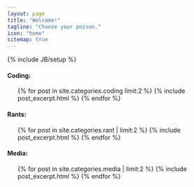 ```yaml
---
layout: page
title: "Welcome!"
tagline: "Choose your poison."
icon: "home"
sitemap: true
---
```

{% include JB/setup %}


#### Coding:
<ul class="posts">
    {% for post in site.categories.coding limit:2 %}
        {% include post_excerpt.html %}
    {% endfor %}
</ul>

#### Rants:
<ul class="posts">
    {% for post in site.categories.rant | limit:2 %}
        {% include post_excerpt.html %}
    {% endfor %}
</ul>

#### Media:
<ul class="posts">
    {% for post in site.categories.media | limit:2 %}
        {% include post_excerpt.html %}
    {% endfor %}
</ul>



